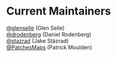 # Current Maintainers
[@glenselle](https://github.com/glenselle) (Glen Selle)\
[@drodenberg](https://github.com/drodenberg) (Daniel Rodenberg)\
[@stazrad](https://github.com/stazrad) (Jake Stäzrad)\
[@PatchesMaps](https://github.com/PatchesMaps) (Patrick Moulden)
